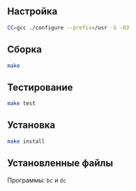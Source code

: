 <package-info :package="package" showsbu2></package-info>

<script>
		new Vue({
		el: '#main',
		data: { package: {} },
		mounted: function () {
				this.getPackage('bc');
		},
		methods: {
			getPackage: function(name) {
					getPackage(name)
					.then(response => this.package = response);
			},
		}
  })
</script>

## Настройка


```bash
CC=gcc ./configure --prefix=/usr -G -O3
```

## Сборка


```bash
make
```

## Тестирование

```bash
make test
```

## Установка

```bash
make install
```

## Установленные файлы

Программы: `bc` и `dc`
